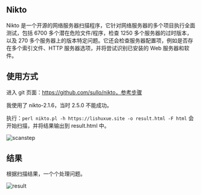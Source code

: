 ## Nikto

Nikto 是一个开源的网络服务器扫描程序，它针对网络服务器的多个项目执行全面测试，包括 6700 多个潜在危险文件/程序，检查 1250 多个服务器的过时版本，以及 270 多个服务器上的版本特定问题。它还会检查服务器配置项，例如是否存在多个索引文件、HTTP 服务器选项，并将尝试识别已安装的 Web 服务器和软件。

## 使用方式

进入 git 页面：https://github.com/sullo/nikto，参考步骤

我使用了 nikto-2.1.6，当时 2.5.0 不能成功。

执行：`perl nikto.pl -h https://lishuxue.site -o result.html -F html` 会开始扫描，并将结果输出到 result.html 中。

![scanstep](https://cdn.lishuxue.site/blog/image/ECS/scanstep.png)

## 结果

根据扫描结果，一个个处理问题。

![result](https://cdn.lishuxue.site/blog/image/ECS/result.png)
